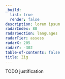 ```yaml
---
_build:
  list: true
  render: false
description: lorem ipsum
radarIndex: 88
radarSection: languages
radarTier: assess
radarX: 205
radarY: -302
table-of-contents: false
title: Zig
---
```


TODO justification
